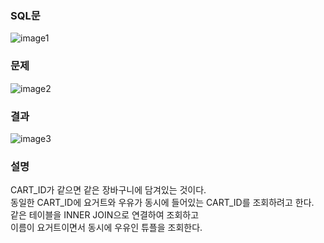 ### SQL문
![image1](https://user-images.githubusercontent.com/123911778/263144185-cb75b279-3666-4f90-9378-1f0e800f1030.PNG)

### 문제  
![image2](https://user-images.githubusercontent.com/123911778/263144189-de619bda-ebe9-49f0-882b-e2ea6b6b49d7.PNG)

### 결과
![image3](https://user-images.githubusercontent.com/123911778/263144194-9a28b66b-11e1-4cf6-a082-7e979f75a534.PNG)

### 설명
CART_ID가 같으면 같은 장바구니에 담겨있는 것이다.         
동일한 CART_ID에 요거트와 우유가 동시에 들어있는 CART_ID를 조회하려고 한다.         
같은 테이블을 INNER JOIN으로 연결하여 조회하고         
이름이 요거트이면서 동시에 우유인 튜플을 조회한다.           
